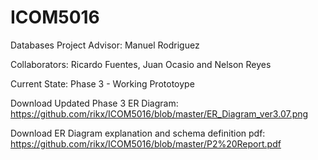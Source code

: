 ICOM5016
========

Databases Project
Advisor: Manuel Rodriguez

Collaborators: Ricardo Fuentes, Juan Ocasio and Nelson Reyes

Current State: Phase 3 - Working Prototoype

Download Updated Phase 3 ER Diagram: https://github.com/rikx/ICOM5016/blob/master/ER_Diagram_ver3.07.png

Download ER Diagram explanation and schema definition pdf: https://github.com/rikx/ICOM5016/blob/master/P2%20Report.pdf
